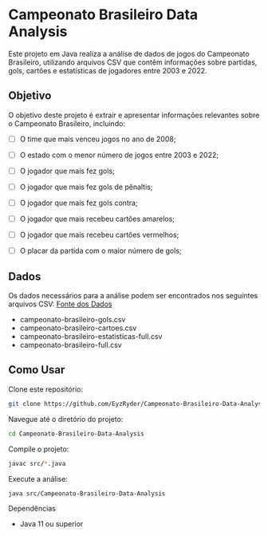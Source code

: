 # Campeonato Brasileiro Data Analysis
Este projeto em Java realiza a análise de dados de jogos do Campeonato Brasileiro, utilizando arquivos CSV que contêm informações sobre partidas, gols, cartões e estatísticas de jogadores entre 2003 e 2022.

## Objetivo
O objetivo deste projeto é extrair e apresentar informações relevantes sobre o Campeonato Brasileiro, incluindo:

- [ ] O time que mais venceu jogos no ano de 2008;
- [ ] O estado com o menor número de jogos entre 2003 e 2022;
- [ ] O jogador que mais fez gols;
- [ ] O jogador que mais fez gols de pênaltis;
- [ ] O jogador que mais fez gols contra;
- [ ] O jogador que mais recebeu cartões amarelos;
- [ ] O jogador que mais recebeu cartões vermelhos;
- [ ] O placar da partida com o maior número de gols;


## Dados
Os dados necessários para a análise podem ser encontrados nos seguintes arquivos CSV:
[Fonte dos Dados](https://github.com/vconceicao/ada_brasileirao_dataset/tree/master)

- campeonato-brasileiro-gols.csv
- campeonato-brasileiro-cartoes.csv
- campeonato-brasileiro-estatisticas-full.csv
- campeonato-brasileiro-full.csv

## Como Usar
Clone este repositório:

```bash
git clone https://github.com/EyzRyder/Campeonato-Brasileiro-Data-Analysis.git
```

Navegue até o diretório do projeto:

```bash
cd Campeonato-Brasileiro-Data-Analysis
```

Compile o projeto:

```bash
javac src/*.java
```

Execute a análise:

```bash
java src/Campeonato-Brasileiro-Data-Analysis
```

Dependências
- Java 11 ou superior
